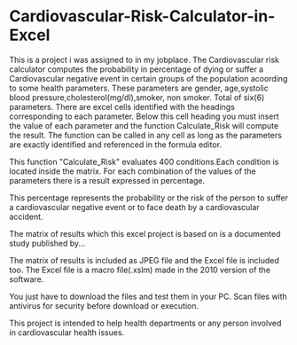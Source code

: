 # Cardiovascular-Risk-Calculator-in-Excel
This is a project i was assigned to in my jobplace. The Cardiovascular risk calculator computes the probability in percentage of dying or suffer a Cardiovascular negative event in certain groups of the population acoording to some health parameters.
These parameters are gender, age,systolic blood pressure,cholesterol(mg/dl),smoker, non smoker.
Total of six(6) parameters.
There are excel cells identified with the headings corresponding to each parameter.
Below this cell heading you must insert the value of each parameter and the function Calculate_Risk will compute the result.
The function can be called in any cell as long as the parameters are exactly identified and referenced in the formula editor.

This function "Calculate_Risk" evaluates 400 conditions.Each condition is located inside the matrix. For each combination of the values of the parameters there is a result expressed in percentage.

This percentage represents the probability or the risk of the person to suffer a cardiovascular negative event or to face death by a cardiovascular accident.

The matrix of results which this excel project is based on is a documented study published by...

The matrix of results is included as JPEG file and the Excel file is included too.
The Excel file is a macro file(.xslm) made in the 2010 version of the software.

You just have to download the files and test them in your PC. Scan files with antivirus for security before download or execution.

This project is intended to help health departments or any person involved in cardiovascular health issues.

